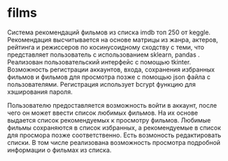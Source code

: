 # films
Система рекомендаций фильмов из списка imdb топ 250 от keggle. Рекомендация высчитывается на основе матрицы из жанра, актеров, рейтинга и режиссеров по косинусоидному сходству с теми, что представляет пользователь с использованием sklearn, pandas . 
Реализован пользовательский интерфейс с помощью tkinter. Возможность регистрации аккаунтов, входа, сохранения избранных фильмов и фильмов для просмотра позже с помощью json файла с пользователями. Регистрация использует bcrypt функцию для хэширования пароля.

Пользователю предоставляется возможность войти в аккаунт, после чего он может ввести список любимых фильмов. На их основе выдается список рекомендуемых к просмотру фильмов. Любимые фильмы сохраняются в список избранных, а рекомендуемые в список для просмора позже соответственно. Есть возмоность редактировать списки. В том числе реализована возможность просмотра подробной информации о фильмах из списка. 
